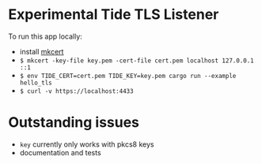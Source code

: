 # Experimental Tide TLS Listener

To run this app locally:
* install [mkcert](https://github.com/FiloSottile/mkcert)
* `$ mkcert -key-file key.pem -cert-file cert.pem localhost 127.0.0.1 ::1`
* `$ env TIDE_CERT=cert.pem TIDE_KEY=key.pem cargo run --example hello_tls`
* `$ curl -v https://localhost:4433`

# Outstanding issues

* `key` currently only works with pkcs8 keys
* documentation and tests
